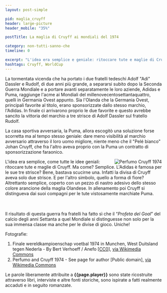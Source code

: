 ```yaml
---
layout: post-simple

pid: maglia_cruyff
header: large-picture
header_mobile: "35%"

postTitle: La maglia di Cruyff ai mondiali del 1974

category: non-tutti-sanno-che
timeline: 0

excerpt: "L'idea era semplice e geniale: ritoccare tute e maglie di Cruyff."
hashtags: Cruyff, WorldCup
---
```

La tormentata vicenda che ha portato i due
fratelli tedeschi Adolf &quot;Adi&quot; Dassler e Rudolf,
di due anni più grande, a separarsi subito
dopo la Seconda Guerra Mondiale e a
portare avanti separatamente le loro aziende,
Adidas e Puma, raggiunge l&#39;acme ai Mondiali
del millenovecentosettantaquattro, quelli in
Germania Ovest appunto.
Sia l&#39;Olanda che la Germania Ovest,
principali favorite al titolo, erano
sponsorizzate dallo stesso marchio, l&#39;Adidas.
In finale ci arrivarono proprio le due favorite e
questo avrebbe sancito la vittoria del marchio
a tre strisce di Adolf Dassler sul fratello Rudolf.

La casa sportiva avversaria, la Puma, allora escogitò una soluzione forse scorretta ma al tempo
stesso geniale: dare meno visibilità al marchio avversario attraverso il loro uomo migliore, niente
meno che il &quot;Pelé bianco&quot; Johan Cruyff, che fra l&#39;altro aveva proprio con la Puma un contratto di
sponsorizzazione faraonico.

<img class="responsive-img border margin-1em w50" src="https://upload.wikimedia.org/wikipedia/commons/e/ee/Perfumo_cruyff_1974.jpg" alt="Perfumo Cruyff 1974" align="right"/>

L&#39;idea era semplice, come tutte le idee geniali: ritoccare tute e maglie di Cruyff. Ma come?
Semplice. L&#39;Adidas è famosa per le sue tre strisce? Bene, bastava scucirne una. Infatti la divisa di
Cruyff aveva solo due strisce.
E per l&#39;altro simbolo, quello a forma di fiore? Altrettanto semplice,
coperto con un pezzo di nastro adesivo dello stesso colore arancione della maglia Olandese. In
allenamento poi Cruyff si distingueva dai suoi compagni per le tute vistosamente marchiate Puma.

<br/><br/>
Il risultato di questa guerra fra fratelli ha fatto sì che il “_Profeta del Goal_” del calcio degli anni
Settanta a quel Mondiale si distinguesse non solo per la sua immensa classe ma anche per le
divise di gioco. Uniche!


<div class="post-disclaimer">
Fotografie:
<ol>
	<li>Finale wereldkampioenschap voetbal 1974 in Munchen, West Duitsland tegen Nederla - By Bert Verhoeff / Anefo [<a href="http://creativecommons.org/publicdomain/zero/1.0/deed.en">CC0</a>], <a href="https://commons.wikimedia.org/wiki/File:Finale_wereldkampioenschap_voetbal_1974_in_Munchen,_West_Duitsland_tegen_Nederla,_Bestanddeelnr_927-3090.jpg">via Wikimedia Commons</a></li>
  <li>Perfumo and Cruyff 1974 - See page for author [Public domain], <a href="https://commons.wikimedia.org/wiki/File:Perfumo_cruyff_1974.jpg">via Wikimedia Commons</a></li>
</ol>
Le parole liberamente attribuite a <b>{{page.player}}</b> sono state ricostruite attraverso libri, interviste e altre fonti storiche, sono ispirate a fatti realmente accaduti e in seguito romanzate.
</div>
